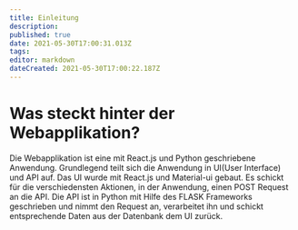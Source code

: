 ```yaml
---
title: Einleitung
description: 
published: true
date: 2021-05-30T17:00:31.013Z
tags: 
editor: markdown
dateCreated: 2021-05-30T17:00:22.187Z
---
```



# Was steckt hinter der Webapplikation?
Die Webapplikation ist eine mit React.js und Python geschriebene Anwendung.
Grundlegend teilt sich die Anwendung in UI(User Interface) und API auf. 
Das UI wurde mit React.js und Material-ui gebaut. Es schickt für die verschiedensten Aktionen, in der Anwendung, einen POST Request an die API.
Die API ist in Python mit Hilfe des FLASK Frameworks geschrieben und nimmt den Request an, verarbeitet ihn und schickt entsprechende Daten aus der Datenbank dem UI zurück.


